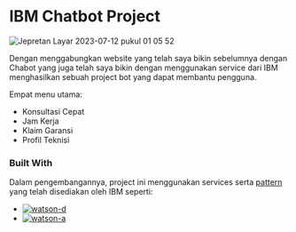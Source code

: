 # IBM Chatbot Project
![Jepretan Layar 2023-07-12 pukul 01 05 52](https://github.com/zidenalcena/IBM_Project-Capstone/assets/46784699/b3ba6669-858a-46cc-9e49-3a0e72ff8294)

Dengan menggabungkan website yang telah saya bikin sebelumnya dengan Chabot yang juga telah saya bikin dengan menggunakan service dari IBM menghasilkan sebuah project bot yang dapat membantu pengguna.

Empat menu utama:
* Konsultasi Cepat
* Jam Kerja
* Klaim Garansi
* Profil Teknisi

### Built With
Dalam pengembangannya, project ini menggunakan services serta [pattern](https://developer.ibm.com/patterns/enhance-customer-helpdesk-with-smart-document-understanding-using-search-skill) yang telah disediakan oleh IBM seperti:

* [![watson-d][watson-discovery]][watson-d-url]
* [![watson-a][watson-assistant]][watson-a-url]

[watson-discovery]: https://img.shields.io/badge/watson_discovery-0769AD?style=for-the-badge&logo=ibm&logoColor=white
[watson-d-url]: https://cloud.ibm.com/docs/discovery-data?topic=discovery-data-getting-started

[watson-assistant]: https://img.shields.io/badge/watson_assistant-0769AD?style=for-the-badge&logo=ibm&logoColor=white
[watson-a-url]: https://cloud.ibm.com/docs/discovery-data?topic=discovery-data-getting-started
